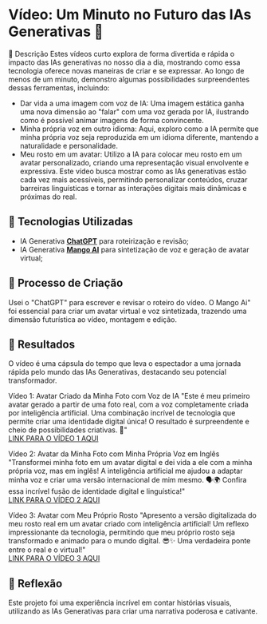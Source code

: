 # Vídeo: Um Minuto no Futuro das IAs Generativas 🎥

📒 Descrição
Estes vídeos curto explora de forma divertida e rápida o impacto das IAs generativas no nosso dia a dia, mostrando como essa tecnologia oferece novas maneiras de criar e se expressar. Ao longo de menos de um minuto, demonstro algumas possibilidades surpreendentes dessas ferramentas, incluindo:

- Dar vida a uma imagem com voz de IA: Uma imagem estática ganha uma nova dimensão ao "falar" com uma voz gerada por IA, ilustrando como é possível animar imagens de forma convincente.
- Minha própria voz em outro idioma: Aqui, exploro como a IA permite que minha própria voz seja reproduzida em um idioma diferente, mantendo a naturalidade e personalidade. 
- Meu rosto em um avatar: Utilizo a IA para colocar meu rosto em um avatar personalizado, criando uma representação visual envolvente e expressiva. Este vídeo busca mostrar como as IAs generativas estão cada vez mais acessíveis, permitindo personalizar conteúdos, cruzar barreiras linguísticas e tornar as interações digitais mais dinâmicas e próximas do real.
## 🤖 Tecnologias Utilizadas
- IA Generativa **[ChatGPT](https://chat.openai.com)** para roteirização e revisão;
- IA Generativa **[Mango AI](https://mangoanimate.com/)** para sintetização de voz e geração de avatar virtual;

## 🧐 Processo de Criação
Usei o "ChatGPT" para escrever e revisar o roteiro do vídeo. O Mango Ai" foi essencial para criar um avatar virtual e voz sintetizada, trazendo uma dimensão futurística ao vídeo, montagem e edição.

## 🚀 Resultados
O vídeo é uma cápsula do tempo que leva o espectador a uma jornada rápida pelo mundo das IAs Generativas, destacando seu potencial transformador.

Vídeo 1: Avatar Criado da Minha Foto com Voz de IA
"Este é meu primeiro avatar gerado a partir de uma foto real, com a voz completamente criada por inteligência artificial. Uma combinação incrível de tecnologia que permite criar uma identidade digital única! O resultado é surpreendente e cheio de possibilidades criativas. 🌟"  
[LINK PARA O VÍDEO 1 AQUI](https://mangoanimate.com/ai/share?t=EBfWpiLHdYrpGIaSpnOHdfrjPPZVqjJHSbutEMXTpmOJUXquLAaRkrEJYS)  

Vídeo 2: Avatar da Minha Foto com Minha Própria Voz em Inglês
"Transformei minha foto em um avatar digital e dei vida a ele com a minha própria voz, mas em inglês! A inteligência artificial me ajudou a adaptar minha voz e criar uma versão internacional de mim mesmo. 🗣️🌍 Confira essa incrível fusão de identidade digital e linguística!"  
[LINK PARA O VÍDEO 2 AQUI](https://mangoanimate.com/ai/share?t=EBfWpiLHdYroGGadphOPdYrnPLZQqrJHSaurEMXTpmOJUXquLAaTkhEDYV)  

Vídeo 3: Avatar com Meu Próprio Rosto
"Apresento a versão digitalizada do meu rosto real em um avatar criado com inteligência artificial! Um reflexo impressionante da tecnologia, permitindo que meu próprio rosto seja transformado e animado para o mundo digital. 😎✨ Uma verdadeira ponte entre o real e o virtual!"   
[LINK PARA O VÍDEO 3 AQUI](https://mangoanimate.com/ai/share?t=EBfWpiLBdZrrGJadphOKdfrnPGZRquJBSZupEMXTpmOJUWqiLBaUkiEFYY)


## 💭 Reflexão
Este projeto foi uma experiência incrível em contar histórias visuais, utilizando as IAs Generativas para criar uma narrativa poderosa e cativante.
